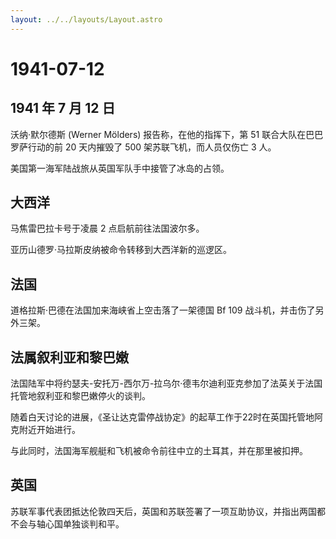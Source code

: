 ```yaml
---
layout: ../../layouts/Layout.astro
---
```


# 1941-07-12

## 1941 年 7 月 12 日

沃纳·默尔德斯 (Werner Mölders) 报告称，在他的指挥下，第 51
联合大队在巴巴罗萨行动的前 20 天内摧毁了 500 架苏联飞机，而人员仅伤亡 3
人。

美国第一海军陆战旅从英国军队手中接管了冰岛的占领。

## 大西洋

马焦雷巴拉卡号于凌晨 2 点启航前往法国波尔多。

亚历山德罗·马拉斯皮纳被命令转移到大西洋新的巡逻区。

## 法国

道格拉斯·巴德在法国加来海峡省上空击落了一架德国 Bf 109
战斗机，并击伤了另外三架。

## 法属叙利亚和黎巴嫩

法国陆军中将约瑟夫-安托万-西尔万-拉乌尔·德韦尔迪利亚克参加了法英关于法国托管地叙利亚和黎巴嫩停火的谈判。

随着白天讨论的进展，《圣让达克雷停战协定》的起草工作于22时在英国托管地阿克附近开始进行。

与此同时，法国海军舰艇和飞机被命令前往中立的土耳其，并在那里被扣押。

## 英国

苏联军事代表团抵达伦敦四天后，英国和苏联签署了一项互助协议，并指出两国都不会与轴心国单独谈判和平。